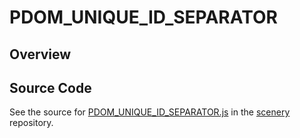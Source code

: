 # PDOM_UNIQUE_ID_SEPARATOR

## Overview





## Source Code

See the source for [PDOM_UNIQUE_ID_SEPARATOR.js](https://github.com/phetsims/scenery/blob/main/js/accessibility/pdom/PDOM_UNIQUE_ID_SEPARATOR.js) in the [scenery](https://github.com/phetsims/scenery) repository.
